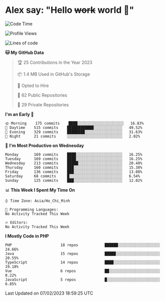 # Alex say: "Hello ~~work~~ world 🐾"

<!--START_SECTION:waka-->
![Code Time](http://img.shields.io/badge/Code%20Time-839%20hrs%205%20mins-blue)

![Profile Views](http://img.shields.io/badge/Profile%20Views-0-blue)

![Lines of code](https://img.shields.io/badge/From%20Hello%20World%20I%27ve%20Written-1%20Million%20lines%20of%20code-blue)

**🐱 My GitHub Data** 

> 🏆 25 Contributions in the Year 2023
 > 
> 📦 1.4 MB Used in GitHub's Storage 
 > 
> 💼 Opted to Hire
 > 
> 📜 62 Public Repositories 
 > 
> 🔑 29 Private Repositories  
 > 
**I'm an Early 🐤** 

```text
🌞 Morning    175 commits    ████░░░░░░░░░░░░░░░░░░░░░   16.83% 
🌆 Daytime    515 commits    ████████████░░░░░░░░░░░░░   49.52% 
🌃 Evening    329 commits    ████████░░░░░░░░░░░░░░░░░   31.63% 
🌙 Night      21 commits     ░░░░░░░░░░░░░░░░░░░░░░░░░   2.02%

```
📅 **I'm Most Productive on Wednesday** 

```text
Monday       169 commits    ████░░░░░░░░░░░░░░░░░░░░░   16.25% 
Tuesday      169 commits    ████░░░░░░░░░░░░░░░░░░░░░   16.25% 
Wednesday    213 commits    █████░░░░░░░░░░░░░░░░░░░░   20.48% 
Thursday     160 commits    ███░░░░░░░░░░░░░░░░░░░░░░   15.38% 
Friday       136 commits    ███░░░░░░░░░░░░░░░░░░░░░░   13.08% 
Saturday     68 commits     █░░░░░░░░░░░░░░░░░░░░░░░░   6.54% 
Sunday       125 commits    ███░░░░░░░░░░░░░░░░░░░░░░   12.02%

```


📊 **This Week I Spent My Time On** 

```text
⌚︎ Time Zone: Asia/Ho_Chi_Minh

💬 Programming Languages: 
No Activity Tracked This Week

🔥 Editors: 
No Activity Tracked This Week

```

**I Mostly Code in PHP** 

```text
PHP                      18 repos            ██████░░░░░░░░░░░░░░░░░░░   24.66% 
Java                     15 repos            █████░░░░░░░░░░░░░░░░░░░░   20.55% 
TypeScript               14 repos            ████░░░░░░░░░░░░░░░░░░░░░   19.18% 
Vue                      6 repos             ██░░░░░░░░░░░░░░░░░░░░░░░   8.22% 
JavaScript               5 repos             █░░░░░░░░░░░░░░░░░░░░░░░░   6.85%

```



 Last Updated on 07/02/2023 18:59:25 UTC
<!--END_SECTION:waka-->

